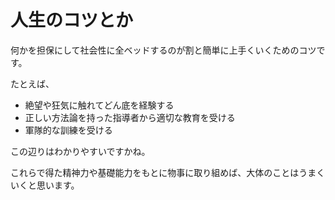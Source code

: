# 人生のコツとか

何かを担保にして社会性に全ベッドするのが割と簡単に上手くいくためのコツです。

たとえば、  

- 絶望や狂気に触れてどん底を経験する
- 正しい方法論を持った指導者から適切な教育を受ける
- 軍隊的な訓練を受ける

この辺りはわかりやすいですかね。

これらで得た精神力や基礎能力をもとに物事に取り組めば、大体のことはうまくいくと思います。
